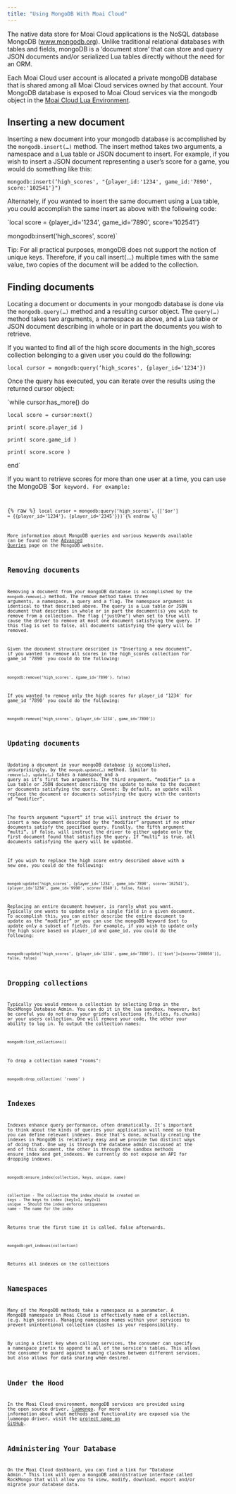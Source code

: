 ```yaml
---
title: "Using MongoDB With Moai Cloud"
---
```


The native data store for Moai Cloud applications is the NoSQL database MongoDB (www.mongodb.org). Unlike traditional relational databases with tables and fields, mongoDB is a ‘document store’ that can store and query JSON documents and/or serialized Lua tables directly without the need for an ORM.

Each Moai Cloud user account is allocated a private mongoDB database that is shared among all Moai Cloud services owned by that account. Your MongoDB database is exposed to Moai Cloud services via the mongodb object in the [Moai Cloud Lua Environment](moai-cloud-lua-environment.html).

Inserting a new document
------------------------

Inserting a new document into your mongodb database is accomplished by the `mongodb.insert(…)` method. The insert method takes two arguments, a namespace and a Lua table or JSON document to insert. For example, if you wish to insert a JSON document representing a user’s score for a game, you would do something like this:

```
mongodb:insert(‘high_scores', "{player_id:'1234', game_id:'7890', score:'102541'}")
```

Alternately, if you wanted to insert the same document using a Lua table, you could accomplish the same insert as above with the following code:

`local score = {player_id='1234', game_id='7890', score='102541'}
  
 mongodb:insert(‘high_scores', score)`

Tip: For all practical purposes, mongoDB does not support the notion of unique keys. Therefore, if you call insert(…) multiple times with the same value, two copies of the document will be added to the collection.

Finding documents
-----------------

Locating a document or documents in your mongodb database is done via the `mongodb.query(…)` method and a resulting cursor object. The `query(…)` method takes two arguments, a namespace as above, and a Lua table or JSON document describing in whole or in part the documents you wish to retrieve.

If you wanted to find all of the high score documents in the high\_scores collection belonging to a given user you could do the following:

```
local cursor = mongodb:query(‘high_scores', {player_id='1234'})
```

Once the query has executed, you can iterate over the results using the returned cursor object:

`while cursor:has_more() do
 
    local score = cursor:next()
 
    print( score.player_id )
 
    print( score.game_id )
 
    print( score.score )
 
 end`

If you want to retrieve scores for more than one user at a time, you can use the MongoDB `$or<code> keyword. For example:

{% raw %} <code>local cursor = mongodb:query(‘high_scores', {['$or'] =  {{player_id='1234'}, {player_id='2345'}})`{% endraw %}

More information about MongoDB queries and various keywords available can be found on the [Advanced Queries](http://www.mongodb.org/display/DOCS/Advanced+Queries) page on the MongoDB website.

Removing documents
------------------

Removing a document from your mongoDB database is accomplished by the `mongodb.remove(…)` method. The remove method takes three arguments, a namespace, a query and a flag. The namespace argument is identical to that described above. The query is a Lua table or JSON document that describes in whole or in part the document(s) you wish to remove from a collection. The flag (‘justOne’) when set to true will cause the driver to remove at most one document satisfying the query. If this flag is set to false, all documents satisfying the query will be removed.

Given the document structure described in “Inserting a new document”, if you wanted to remove all scores in the high\_scores collection for game\_id ’7890′ you could do the following:

```
mongodb:remove(‘high_scores', {game_id='7890'}, false)
```

If you wanted to remove only the high scores for player\_id ’1234′ for game\_id ’7890′ you could do the following:

```
mongodb:remove(‘high_scores', {player_id='1234', game_id='7890'})
```

Updating documents
------------------

Updating a document in your mongoDB database is accomplished, unsurprisingly, by the `mongob.update(…)` method. Similar to `remove(…)`, `update(…)` takes a namespace and a query as it’s first two arguments. The third argument, “modifier” is a Lua table or JSON document describing the update to make to the document or documents satisfying the query. Caveat: By default, an update will replace the document or documents satisfying the query with the contents of “modifier”.

The fourth argument “upsert” if true will instruct the driver to insert a new document described by the “modifier” argument if no other documents satisfy the specified query. Finally, the fifth argument “multi”, if false, will instruct the driver to either update only the first document found that satisfies the query. If “multi” is true, all documents satisfying the query will be updated.

If you wish to replace the high score entry described above with a new one, you could do the following:

`mongob:update(‘high_scores', {player_id='1234', game_id='7890', score='102541'}, 
                                       {player_id='1234', game_id='9990', score='6540'}, false, false)`

Replacing an entire document however, is rarely what you want. Typically one wants to update only a single field in a given document. To accomplish this, you can either describe the entire document to update as the “modifier” or you can use the mongoDB keyword \$set to update only a subset of fields. For example, if you wish to update only the high score based on player\_id and game\_id, you could do the following:

```
mongodb:update(‘high_scores', {player_id='1234', game_id='7890'}, {['$set']={score='200050'}}, false, false)
```

Dropping collections
--------------------

Typically you would remove a collection by selecting Drop in the RockMongo Database Admin. You can do it in the lua sandbox, however, but be careful you do not drop your gridfs collections (fs.files, fs.chunks) or your users collection. One will remove your code, the other your ability to log in. To output the collection names:

```
mongodb:list_collections()
```

To drop a collection named "rooms":

```
mongodb:drop_collection( 'rooms' )
```

Indexes
-------

Indexes enhance query performance, often dramatically. It's important to think about the kinds of queries your application will need so that you can define relevant indexes. Once that's done, actually creating the indexes in MongoDB is relatively easy and we provide two distinct ways of doing that. One way is through the database admin discussed at the end of this document, the other is through the sandbox methods ensure\_index and get\_indexes. We currently do not expose an API for dropping indexes.

```
mongodb:ensure_index(collection, keys, unique, name)
```

```
collection - The collection the index should be created on
keys - The keys to index {key1=1, key2=1}
unique - Should the index enforce uniqueness
name - The name for the index
```

Returns true the first time it is called, false afterwards.

```
mongodb:get_indexes(collection)
```

Returns all indexes on the collections

Namespaces
----------

Many of the MongoDB methods take a namespace as a parameter. A MongoDB namespace in Moai Cloud is effectively name of a collection. (e.g. high\_scores). Managing namespace names within your services to prevent unintentional collection clashes is your responsibility.

By using a client key when calling services, the consumer can specify a namespace prefix to append to all of the service's tables. This allows the consumer to guard against naming clashes between different services, but also allows for data sharing when desired.

Under the Hood
--------------

In the Moai Cloud environment, mongoDB services are provided using the open source driver, [luamongo](http://www.github.com/moai/luamongo). For more information about what methods and functionality are exposed via the luamongo driver, visit the [project page on GitHub](http://www.github.com/moai/luamongo).

Administering Your Database
---------------------------

On the Moai Cloud dashboard, you can find a link for “Database Admin.” This link will open a mongoDB administrative interface called RockMongo that will allow you to view, modify, download, export and/or migrate your database data.
